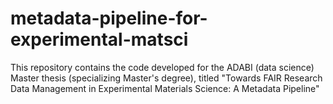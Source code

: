 # metadata-pipeline-for-experimental-matsci
This repository contains the code developed for the ADABI (data science) Master thesis (specializing Master's degree), titled "Towards FAIR Research Data Management in Experimental Materials Science: A Metadata Pipeline"

